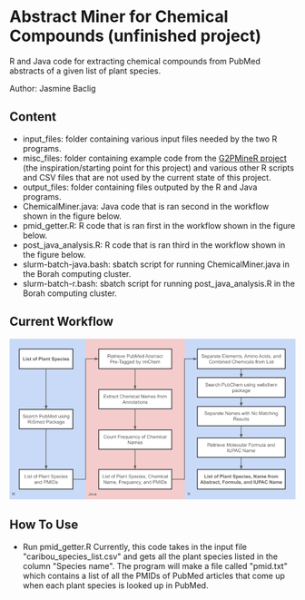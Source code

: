 # Abstract Miner for Chemical Compounds (unfinished project)
R and Java code for extracting chemical compounds from PubMed abstracts of a given list of plant species.

Author: Jasmine Baclig

## Content
- input_files: folder containing various input files needed by the two R programs.
- misc_files: folder containing example code from the [G2PMineR project](https://github.com/BuerkiLabTeam/G2PMineR) (the inspiration/starting point for this project) and various other R scripts and CSV files that are not used by the current state of this project.
- output_files: folder containing files outputed by the R and Java programs.
- ChemicalMiner.java: Java code that is ran second in the workflow shown in the figure below.
- pmid_getter.R: R code that is ran first in the workflow shown in the figure below.
- post_java_analysis.R: R code that is ran third in the workflow shown in the figure below.
- slurm-batch-java.bash: sbatch script for running ChemicalMiner.java in the Borah computing cluster.
- slurm-batch-r.bash: sbatch script for running post_java_analysis.R in the Borah computing cluster.

## Current Workflow
![](Figures.png)

## How To Use
- Run pmid_getter.R Currently, this code takes in the input file "caribou_species_list.csv" and gets all the plant species listed in the column "Species name". The program will make a file called "pmid.txt" which contains a list of all the PMIDs of PubMed articles that come up when each plant species is looked up in PubMed.